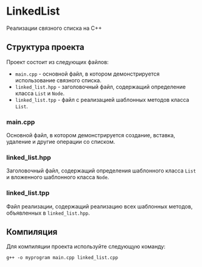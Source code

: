 # LinkedList
Реализации связного списка на C++

## Структура проекта
Проект состоит из следующих файлов:

- `main.cpp` - основной файл, в котором демонстрируется использование связного списка.
- `linked_list.hpp` - заголовочный файл, содержащий определение класса `List` и `Node`.
- `linked_list.tpp` - файл с реализацией шаблонных методов класса `List`.

### main.cpp

Основной файл, в котором демонстрируется создание, вставка, удаление и другие операции со списком.

### linked_list.hpp

Заголовочный файл, содержащий определения шаблонного класса `List` и вложенного шаблонного класса `Node`.

### linked_list.tpp

Файл реализации, содержащий реализацию всех шаблонных методов, объявленных в `linked_list.hpp`.

## Компиляция

Для компиляции проекта используйте следующую команду:

```
g++ -o myprogram main.cpp linked_list.cpp
```